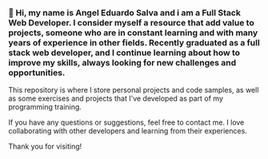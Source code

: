 ### 👋 Hi, my name is Angel Eduardo Salva and i am a Full Stack Web Developer. I consider myself a resource that add value to projects, someone who are in constant learning and with many years of experience in other fields. Recently graduated as a full stack web developer, and I continue learning about how to improve my skills, always looking for new challenges and opportunities. 

This repository is where I store personal projects and code samples, as well as some exercises and projects that I've developed as part of my programming training.

If you have any questions or suggestions, feel free to contact me. I love collaborating with other developers and learning from their experiences.

Thank you for visiting!


